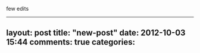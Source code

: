 few edits

---
layout: post
title: "new-post"
date: 2012-10-03 15:44
comments: true
categories: 
---
